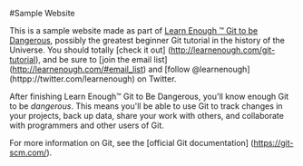 #Sample Website

This is a sample website made as part of [Learn Enough ™ Git to be Dangerous](http://learnenough.com/git-tutorial), possibly the greatest beginner Git tutorial in the history of the Universe. You should totally [check it out] (http://learnenough.com/git-tutorial), and be sure to [join the email list] (http://learnenough.com/#email_list) and [follow @learnenough] (httpp://twitter.com/learnenough) on Twitter.

After finishing Learn Enough™ Git to Be Dangerous, you'll know enough Git to be *dangerous*. This means you'll be able to use Git to track changes in your projects, back up data, share your work with others, and collaborate with programmers and other users of Git.

For more information on Git, see the [official Git documentation] (https://git-scm.com/).